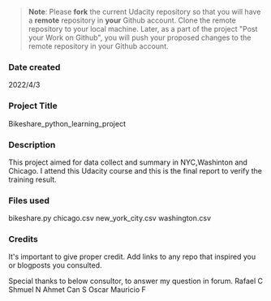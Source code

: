 >**Note**: Please **fork** the current Udacity repository so that you will have a **remote** repository in **your** Github account. Clone the remote repository to your local machine. Later, as a part of the project "Post your Work on Github", you will push your proposed changes to the remote repository in your Github account.

### Date created
2022/4/3

### Project Title
Bikeshare_python_learning_project

### Description
This project aimed for data collect and summary in NYC,Washinton and Chicago.
I attend this Udacity course and this is the final report to verify the training result.

### Files used
bikeshare.py
chicago.csv
new_york_city.csv
washington.csv

### Credits
It's important to give proper credit. Add links to any repo that inspired you or blogposts you consulted.

Special thanks to below consultor, to answer my question in forum.
Rafael C
Shmuel N
Ahmet Can S
Oscar Mauricio F
